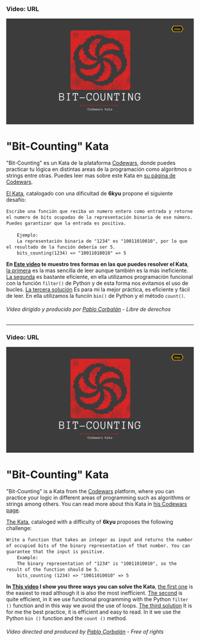 ### Video: URL
![Video banner](https://github.com/PabloCorbCon/youtube/blob/master/bit_counting_solution/images/banner.png "banner")
# "Bit-Counting" Kata
"Bit-Counting" es un Kata de la plataforma [Codewars](https://www.codewars.com), donde puedes practicar tu lógica en distintas areas de la programación como algoritmos o strings entre otras.
Puedes leer mas sobre este Kata en [su página de Codewars](https://www.codewars.com/kata/526571aae218b8ee490006f4).

[El Kata](https://www.codewars.com/kata/526571aae218b8ee490006f4), catalogado con una dificultad de **6kyu** propone el siguiente desafío:
```
Escribe una función que reciba un numero entero como entrada y retorne el numero de bits ocupadas de la representación binaria de ese número. Puedes garantizar que la entrada es positiva.

 	Ejemplo:
 	La representación binaria de "1234" es "10011010010", por lo que el resultado de la función debería ser 5.
 	bits_counting(1234) => "10011010010" => 5
```
**En [Este video](URL) te muestro tres formas en las que puedes resolver el Kata**, [la primera](https://github.com/PabloCorbCon/youtube/blob/master/bit_counting_solution/solution_1.py) es la mas sencilla de leer aunque también es la más ineficiente. [La segunda](https://github.com/PabloCorbCon/youtube/blob/master/bit_counting_solution/solution_2.py) es bastante eficiente, en ella utilizamos programación funcional con la función `filter()` de Python y de esta forma nos evitamos el uso de bucles. [La tercera solución](https://github.com/PabloCorbCon/youtube/blob/master/bit_counting_solution/solution_3.py) Es para mi la mejor práctica, es eficiente y fácil de leer. En ella utilizamos la funciín `bin()` de Python y el método `count()`.
###### Video dirigido y producido por [Pablo Corbalán](https://github.com/PabloCorbCon) - Libre de derechos
---
### Video: URL
![Video banner](https://github.com/PabloCorbCon/youtube/blob/master/bit_counting_solution/images/banner.png "banner")
# "Bit-Counting" Kata
"Bit-Counting" is a Kata from the [Codewars](https://www.codewars.com) platform, where you can practice your logic in different areas of programming such as algorithms or strings among others.
You can read more about this Kata in [his Codewars page](https://www.codewars.com/kata/526571aae218b8ee490006f4).

[The Kata](https://www.codewars.com/kata/526571aae218b8ee490006f4), cataloged with a difficulty of **6kyu** proposes the following challenge:
```
Write a function that takes an integer as input and returns the number of occupied bits of the binary representation of that number. You can guarantee that the input is positive.
	Example:
 	The binary representation of "1234" is "10011010010", so the result of the function should be 5.
 	bits_counting (1234) => "10011010010" => 5
```
**In [This video](URL) I show you three ways you can solve the Kata**, [the first one](https://github.com/PabloCorbCon/youtube/blob/master/bit_counting_solution/solution_1.py ) is the easiest to read although it is also the most inefficient. [The second](https://github.com/PabloCorbCon/youtube/blob/master/bit_counting_solution/solution_2.py) is quite efficient, in it we use functional programming with the Python `filter ()` function and in this way we avoid the use of loops. [The third solution](https://github.com/PabloCorbCon/youtube/blob/master/bit_counting_solution/solution_3.py) It is for me the best practice, it is efficient and easy to read. In it we use the Python `bin ()` function and the `count ()` method.
###### Video directed and produced by [Pablo Corbalán](https://github.com/PabloCorbCon) - Free of rights
